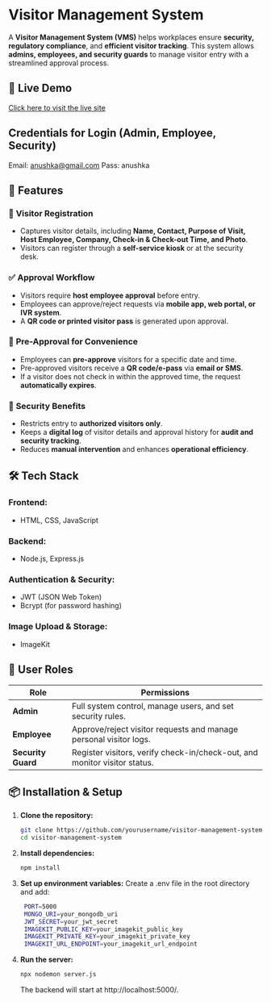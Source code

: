 # Visitor Management System  

A **Visitor Management System (VMS)** helps workplaces ensure **security, regulatory compliance**, and **efficient visitor tracking**. This system allows **admins, employees, and security guards** to manage visitor entry with a streamlined approval process.  

## 🚀 Live Demo  
[Click here to visit the live site](https://visitormanagementsystem-em22.onrender.com/)

## Credentials for Login (Admin, Employee, Security)
Email: anushka@gmail.com
Pass: anushka

## 📌 Features  

### 🏢 **Visitor Registration**  
- Captures visitor details, including **Name, Contact, Purpose of Visit, Host Employee, Company, Check-in & Check-out Time, and Photo**.  
- Visitors can register through a **self-service kiosk** or at the security desk.  

### ✅ **Approval Workflow**  
- Visitors require **host employee approval** before entry.  
- Employees can approve/reject requests via **mobile app, web portal, or IVR system**.  
- A **QR code or printed visitor pass** is generated upon approval.  

### 📅 **Pre-Approval for Convenience**  
- Employees can **pre-approve** visitors for a specific date and time.  
- Pre-approved visitors receive a **QR code/e-pass** via **email or SMS**.  
- If a visitor does not check in within the approved time, the request **automatically expires**.  

### 🔐 **Security Benefits**  
- Restricts entry to **authorized visitors only**.  
- Keeps a **digital log** of visitor details and approval history for **audit and security tracking**.  
- Reduces **manual intervention** and enhances **operational efficiency**.  

## 🛠️ Tech Stack  

### **Frontend:**  
- HTML, CSS, JavaScript  

### **Backend:**  
- Node.js, Express.js  

### **Authentication & Security:**  
- JWT (JSON Web Token)  
- Bcrypt (for password hashing)  

### **Image Upload & Storage:**  
- ImageKit  

## 👥 User Roles  

| Role | Permissions |
|------|------------|
| **Admin** | Full system control, manage users, and set security rules. |
| **Employee** | Approve/reject visitor requests and manage personal visitor logs. |
| **Security Guard** | Register visitors, verify check-in/check-out, and monitor visitor status. |

## 📦 Installation & Setup  

1. **Clone the repository:**  
   ```bash
   git clone https://github.com/yourusername/visitor-management-system.git
   cd visitor-management-system
   ```

2. **Install dependencies:**
   ```bash
   npm install
   ```
   
3. **Set up environment variables:**
   Create a .env file in the root directory and add:
   ```bash
    PORT=5000
    MONGO_URI=your_mongodb_uri
    JWT_SECRET=your_jwt_secret
    IMAGEKIT_PUBLIC_KEY=your_imagekit_public_key
    IMAGEKIT_PRIVATE_KEY=your_imagekit_private_key
    IMAGEKIT_URL_ENDPOINT=your_imagekit_url_endpoint

   ```

4. **Run the server:**
   ```bash
   npx nodemon server.js
   ```
   The backend will start at http://localhost:5000/.
